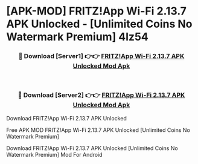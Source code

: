 # [APK-MOD] FRITZ!App Wi-Fi 2.13.7 APK Unlocked - [Unlimited Coins No Watermark Premium] 4lz54



<div align="center">
<h3>🔴 Download [Server1] 👉👉 <a href="https://momento.my/?title=FRITZ!App_Wi-Fi_2.13.7_APK_Unlocked">FRITZ!App Wi-Fi 2.13.7 APK Unlocked Mod Apk</a></h3><br>

<h3>🔴 Download [Server2] 👉👉 <a href="https://momento.my/?title=FRITZ!App_Wi-Fi_2.13.7_APK_Unlocked">FRITZ!App Wi-Fi 2.13.7 APK Unlocked Mod Apk</a></h3>
</div>



Download FRITZ!App Wi-Fi 2.13.7 APK Unlocked 

Free APK MOD FRITZ!App Wi-Fi 2.13.7 APK Unlocked [Unlimited Coins No Watermark Premium]

Download FRITZ!App Wi-Fi 2.13.7 APK Unlocked [Unlimited Coins No Watermark Premium] Mod For Android
